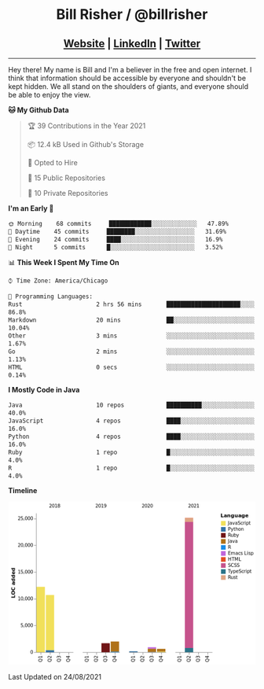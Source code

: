 
<h1 align="center">
    Bill Risher / @billrisher <br />
</h1>
<h2 align="center">
    <a href="https://billrisher.com">Website</a> | <a href="https://linkedin.com/in/william-risher">LinkedIn</a> | <a href="https://twitter.com/billrisher_">Twitter</a> 
 </h2>

---

Hey there! My name is Bill and I'm a believer in the free and open internet. 
I think that information should be accessible by everyone and shouldn't be kept hidden. 
We all stand on the shoulders of giants, and everyone should be able to enjoy the view.

<!--START_SECTION:waka-->
**🐱 My Github Data** 

> 🏆 39 Contributions in the Year 2021
 > 
> 📦 12.4 kB Used in Github's Storage 
 > 
> 💼 Opted to Hire
 > 
> 📜 15 Public Repositories 
 > 
> 🔑 10 Private Repositories  
 > 
**I'm an Early 🐤** 

```text
🌞 Morning    68 commits     ████████████░░░░░░░░░░░░░   47.89% 
🌆 Daytime    45 commits     ████████░░░░░░░░░░░░░░░░░   31.69% 
🌃 Evening    24 commits     ████░░░░░░░░░░░░░░░░░░░░░   16.9% 
🌙 Night      5 commits      █░░░░░░░░░░░░░░░░░░░░░░░░   3.52%

```


📊 **This Week I Spent My Time On** 

```text
⌚︎ Time Zone: America/Chicago

💬 Programming Languages: 
Rust                     2 hrs 56 mins       █████████████████████░░░░   86.8% 
Markdown                 20 mins             ██░░░░░░░░░░░░░░░░░░░░░░░   10.04% 
Other                    3 mins              ░░░░░░░░░░░░░░░░░░░░░░░░░   1.67% 
Go                       2 mins              ░░░░░░░░░░░░░░░░░░░░░░░░░   1.13% 
HTML                     0 secs              ░░░░░░░░░░░░░░░░░░░░░░░░░   0.14%

```

**I Mostly Code in Java** 

```text
Java                     10 repos            ██████████░░░░░░░░░░░░░░░   40.0% 
JavaScript               4 repos             ████░░░░░░░░░░░░░░░░░░░░░   16.0% 
Python                   4 repos             ████░░░░░░░░░░░░░░░░░░░░░   16.0% 
Ruby                     1 repo              █░░░░░░░░░░░░░░░░░░░░░░░░   4.0% 
R                        1 repo              █░░░░░░░░░░░░░░░░░░░░░░░░   4.0%

```


**Timeline**

![Chart not found](https://raw.githubusercontent.com/billrisher/billrisher/main/charts/bar_graph.png) 


 Last Updated on 24/08/2021
<!--END_SECTION:waka-->
